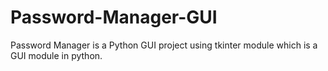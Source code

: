 # Password-Manager-GUI
Password Manager is a Python GUI project using tkinter module which is a GUI module in python.
